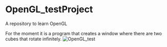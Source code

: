 # OpenGL_testProject
A repository to learn OpenGL

For the moment it is a program that creates a window where there are two cubes that rotate infinitely.
![OpenGL_test](https://user-images.githubusercontent.com/91250466/192614261-8fd5539c-d4aa-4c76-9cb5-95a8fee6bec8.gif)
